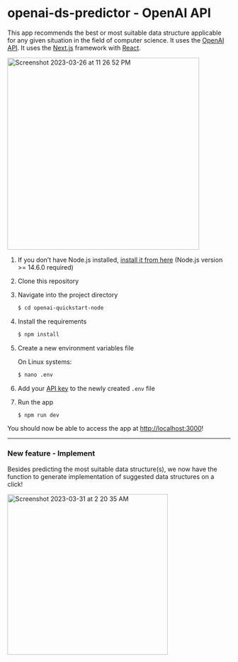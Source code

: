 # openai-ds-predictor - OpenAI API

This app recommends the best or most suitable data structure applicable for any given situation in the field of computer science. It uses the [OpenAI API](https://platform.openai.com). It uses the [Next.js](https://nextjs.org/) framework with [React](https://reactjs.org/).

<img width="433" alt="Screenshot 2023-03-26 at 11 26 52 PM" src="https://user-images.githubusercontent.com/17910338/227794992-c19cb93d-d33b-44c8-a049-5fedfa56a979.png">

1. If you don’t have Node.js installed, [install it from here](https://nodejs.org/en/) (Node.js version >= 14.6.0 required)

2. Clone this repository

3. Navigate into the project directory

   ```bash
   $ cd openai-quickstart-node
   ```

4. Install the requirements

   ```bash
   $ npm install
   ```

5. Create a new environment variables file

   On Linux systems: 
   ```bash
   $ nano .env
   ```
   
6. Add your [API key](https://platform.openai.com/account/api-keys) to the newly created `.env` file

7. Run the app

   ```bash
   $ npm run dev
   ```

You should now be able to access the app at [http://localhost:3000](http://localhost:3000)!

<hr>

### New feature - Implement

Besides predicting the most suitable data structure(s), we now have the function to generate implementation of suggested data structures on a click!

<img width="362" alt="Screenshot 2023-03-31 at 2 20 35 AM" src="https://user-images.githubusercontent.com/17910338/228961359-ce041781-aa49-4040-9d16-fbb3720a795c.png">
